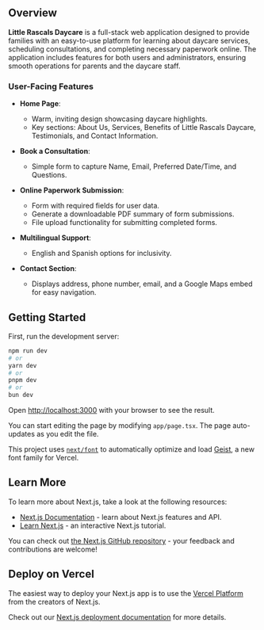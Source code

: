 ## Overview

**Little Rascals Daycare** is a full-stack web application designed to provide families with an easy-to-use platform for learning about daycare services, scheduling consultations, and completing necessary paperwork online. The application includes features for both users and administrators, ensuring smooth operations for parents and the daycare staff.


### User-Facing Features

- **Home Page**: 
  - Warm, inviting design showcasing daycare highlights.
  - Key sections: About Us, Services, Benefits of Little Rascals Daycare, Testimonials, and Contact Information.

- **Book a Consultation**:
  - Simple form to capture Name, Email, Preferred Date/Time, and Questions.

- **Online Paperwork Submission**:
  - Form with required fields for user data.
  - Generate a downloadable PDF summary of form submissions.
  - File upload functionality for submitting completed forms.

- **Multilingual Support**:
  - English and Spanish options for inclusivity.

- **Contact Section**:
  - Displays address, phone number, email, and a Google Maps embed for easy navigation.



## Getting Started

First, run the development server:

```bash
npm run dev
# or
yarn dev
# or
pnpm dev
# or
bun dev
```

Open [http://localhost:3000](http://localhost:3000) with your browser to see the result.

You can start editing the page by modifying `app/page.tsx`. The page auto-updates as you edit the file.

This project uses [`next/font`](https://nextjs.org/docs/app/building-your-application/optimizing/fonts) to automatically optimize and load [Geist](https://vercel.com/font), a new font family for Vercel.

## Learn More

To learn more about Next.js, take a look at the following resources:

- [Next.js Documentation](https://nextjs.org/docs) - learn about Next.js features and API.
- [Learn Next.js](https://nextjs.org/learn) - an interactive Next.js tutorial.

You can check out [the Next.js GitHub repository](https://github.com/vercel/next.js) - your feedback and contributions are welcome!

## Deploy on Vercel

The easiest way to deploy your Next.js app is to use the [Vercel Platform](https://vercel.com/new?utm_medium=default-template&filter=next.js&utm_source=create-next-app&utm_campaign=create-next-app-readme) from the creators of Next.js.

Check out our [Next.js deployment documentation](https://nextjs.org/docs/app/building-your-application/deploying) for more details.

